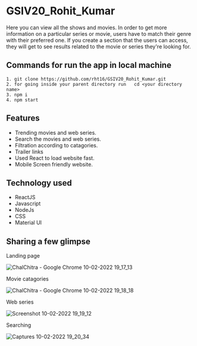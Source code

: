 # GSIV20_Rohit_Kumar
Here you can view all the shows and movies. In order to get more information on a particular series or movie, users have to match their genre with their preferred one. If you create a section that the users can access, they will get to see results related to the movie or series they're looking for.

## Commands for run the app in local machine
```
1. git clone https://github.com/rht16/GSIV20_Rohit_Kumar.git
2. for going inside your parent directory run   cd <your directory name>
3. npm i
4. npm start
```

## Features
 - Trending movies and web series.
 - Search the movies and web series. 
 - Filtration according to catagories.
 - Trailer links
 - Used React to load website fast.
 - Mobile Screen friendly website.
 

 ## Technology used
 - ReactJS
 - Javascript
 - NodeJs
 - CSS
 - Material UI


 ## Sharing a few glimpse
 Landing page
 
 ![ChalChitra - Google Chrome 10-02-2022 19_17_13](https://user-images.githubusercontent.com/87421802/153420760-68e3229d-a732-4a6a-9050-2fd0960fe2e4.png)
 
 Movie catagories
 
 ![ChalChitra - Google Chrome 10-02-2022 19_18_18](https://user-images.githubusercontent.com/87421802/153420864-af73e968-4855-4688-89c0-e27eb940bd7c.png)
 
 Web series

![Screenshot 10-02-2022 19_19_12](https://user-images.githubusercontent.com/87421802/153421083-af9da381-780d-4039-b15d-3ce500a1c1ee.png)

Searching 

![Captures 10-02-2022 19_20_34](https://user-images.githubusercontent.com/87421802/153421208-0ed3a7cf-bccf-4184-8766-d30b840453b7.png)


 
